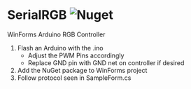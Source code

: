 # SerialRGB ![Nuget](https://img.shields.io/nuget/v/SerialRGBController)
WinForms Arduino RGB Controller

1) Flash an Arduino with the .ino
	- Adjust the PWM Pins accordingly
	- Replace GND pin with GND net on controller if desired
2) Add the NuGet package to WinForms project
3) Follow protocol seen in SampleForm.cs

